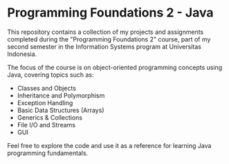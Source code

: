 # Programming Foundations 2 - Java
This repository contains a collection of my projects and assignments completed during the "Programming Foundations 2" course, part of my second semester in the Information Systems program at Universitas Indonesia.

The focus of the course is on object-oriented programming concepts using Java, covering topics such as:

- Classes and Objects
- Inheritance and Polymorphism
- Exception Handling
- Basic Data Structures (Arrays)
- Generics & Collections
- File I/O and Streams
- GUI

Feel free to explore the code and use it as a reference for learning Java programming fundamentals.